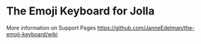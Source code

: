 The Emoji Keyboard for Jolla
============================

More information on Support Pages
https://github.com/JanneEdelman/the-emoji-keyboard/wiki
